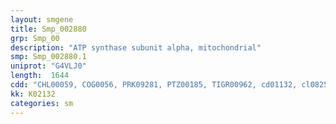 ```yaml
---
layout: smgene
title: Smp_002880
grp: Smp_00
description: "ATP synthase subunit alpha, mitochondrial"
smp: Smp_002880.1
uniprot: "G4VLJ0"
length:  1644
cdd: "CHL00059, COG0056, PRK09281, PTZ00185, TIGR00962, cd01132, cl08258, cl21455, cl22535, pfam00006, pfam00306, pfam02874"
kk: K02132
categories: sm
---
```

